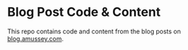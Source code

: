 # Blog Post Code & Content

This repo contains code and content from the blog posts on [blog.amussey.com](http://blog.amussey.com).
